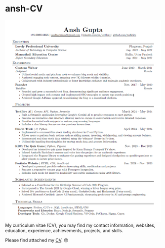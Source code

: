 # ansh-CV
![Screenshot](jpg/CV_page_1.jpg)
My curriculum vitae (CV), you may find my contact information, websites, education, experience, achievements, projects, and skills.

Please find attached my [CV](https://drive.google.com/file/d/16pLPF77arjCOxc8ab0LYKDV2L10G5kv7/view). 😜



